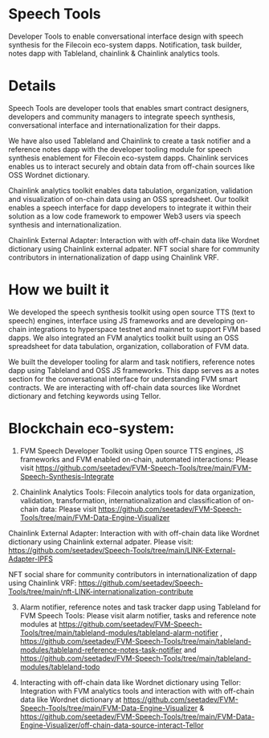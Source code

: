 # Speech Tools
Developer Tools to enable conversational interface design with speech synthesis for the Filecoin eco-system dapps. Notification, task builder, notes dapp with Tableland, chainlink & Chainlink analytics tools.

# Details 

Speech Tools are developer tools that enables smart contract designers, developers and community managers to integrate speech synthesis, conversational interface and internationalization for their dapps.  

We have also used Tableland and Chainlink to create a task notifier and a reference notes dapp with the developer tooling module for speech synthesis enablement for Filecoin eco-system dapps. Chainlink services enables us to interact securely and obtain data from off-chain sources like OSS Wordnet dictionary.

Chainlink analytics toolkit enables data tabulation, organization, validation and visualization of on-chain data using an OSS spreadsheet.  Our toolkit enables a speech interface for dapp developers to integrate it within their solution as a low code framework to empower Web3 users via speech synthesis and internationalization.

Chainlink External Adapter: Interaction with with off-chain data like Wordnet dictionary using Chainlink external adpater. NFT social share for community contributors in internationalization of dapp using Chainlink VRF.


# How we built it

We developed the speech synthesis toolkit using open source TTS (text to speech) engines, interface using JS frameworks and are developing on-chain integrations to hyperspace testnet and mainnet to support FVM based dapps. We also integrated an FVM analytics toolkit built using an OSS spreadsheet for data tabulation, organization, collaboration of FVM data.

We built the developer tooling for alarm and task notifiers, reference notes dapp using Tableland and OSS JS frameworks. This dapp serves as a notes section for the conversational interface for understanding FVM smart contracts. We are interacting with off-chain data sources like Wordnet dictionary and fetching keywords using Tellor.

# Blockchain eco-system:

1. FVM Speech Developer Toolkit using Open source TTS engines, JS frameworks and FVM enabled on-chain, automated interactions: Please visit https://github.com/seetadev/FVM-Speech-Tools/tree/main/FVM-Speech-Synthesis-Integrate

2. Chainlink Analytics Tools: Filecoin analytics tools for data organization, validation, transformation, internationalization and classification of on-chain data: Please visit https://github.com/seetadev/FVM-Speech-Tools/tree/main/FVM-Data-Engine-Visualizer

Chainlink External Adapter: Interaction with with off-chain data like Wordnet dictionary using Chainlink external adpater. Please visit: https://github.com/seetadev/Speech-Tools/tree/main/LINK-External-Adapter-IPFS

NFT social share for community contributors in internationalization of dapp using Chainlink VRF: https://github.com/seetadev/Speech-Tools/tree/main/nft-LINK-internationalization-contribute

3. Alarm notifier, reference notes and task tracker dapp using Tableland for FVM Speech Tools: Please visit alarm notifier, tasks and reference note modules at https://github.com/seetadev/FVM-Speech-Tools/tree/main/tableland-modules/tableland-alarm-notifier , https://github.com/seetadev/FVM-Speech-Tools/tree/main/tableland-modules/tableland-reference-notes-task-notifier and https://github.com/seetadev/FVM-Speech-Tools/tree/main/tableland-modules/tableland-todo 

4. Interacting with off-chain data like Wordnet dictionary using Tellor: Integration with FVM analytics tools and interaction with with off-chain data like Wordnet dictionary at https://github.com/seetadev/FVM-Speech-Tools/tree/main/FVM-Data-Engine-Visualizer &
https://github.com/seetadev/FVM-Speech-Tools/tree/main/FVM-Data-Engine-Visualizer/off-chain-data-source-interact-Tellor

